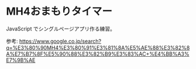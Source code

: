 MH4おまもりタイマー
==================

JavaScript でシングルページアプリ作る練習。

参考: https://www.google.co.jp/search?q=%E3%80%90MH4%E3%80%91%E3%81%8A%E5%AE%88%E3%82%8A%E7%B7%8F%E5%90%88%E3%82%B9%E3%83%AC+%E4%BB%A3%E7%9B%AE
